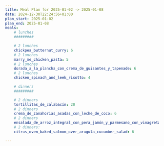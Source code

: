 ```yaml
---
title: Meal Plan for 2025-01-02 -> 2025-01-08
date: 2024-12-30T22:24:56+01:00
plan_start: 2025-01-02
plan_end: 2025-01-08
meals: 
    # lunches
    #########

    # 2 lunches
    chickpea_butternut_curry: 6
    # 2 lunches
    marry_me_chicken_pasta: 5
    # 2 lunches
    dorada_a_la_plancha_con_crema_de_guisantes_y_tapenade: 6
    # 2 lunches
    chicken_spinach_and_leek_risotto: 4

    # dinners
    #########

    # 2 dinners
    tortillitas_de_calabacín: 20
    # 2 dinners
    crema_de_zanahorias_asadas_con_leche_de_coco: 6
    # 2 dinners
    ensalada_de_arroz_integral_con_pera_jamón_y_parmesano_con_vinagreta_de_frutos_secos: 5
    # 2 dinners:
    citrus_oven_baked_salmon_over_arugula_cucumber_salad: 6

---
```



<!-- pasta, potatoesx, rice, bread -->
<!-- meat x, fish x, veggy, tofu? -->